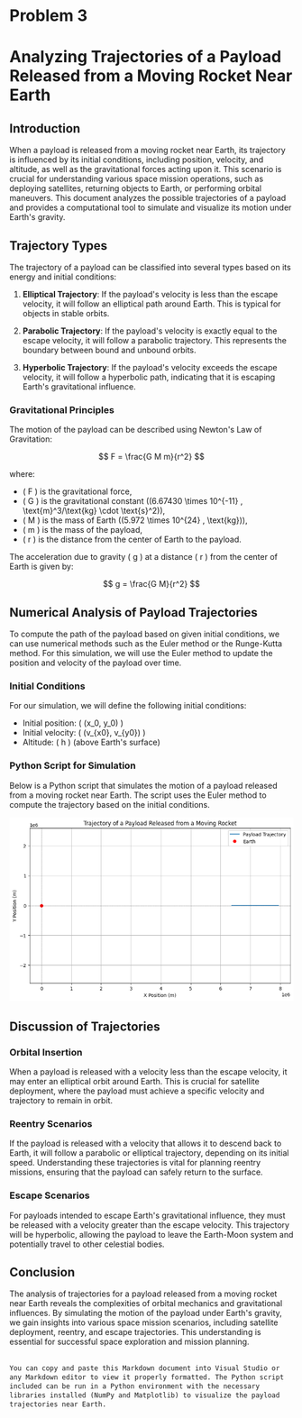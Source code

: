 # Problem 3
# Analyzing Trajectories of a Payload Released from a Moving Rocket Near Earth

## Introduction

When a payload is released from a moving rocket near Earth, its trajectory is influenced by its initial conditions, including position, velocity, and altitude, as well as the gravitational forces acting upon it. This scenario is crucial for understanding various space mission operations, such as deploying satellites, returning objects to Earth, or performing orbital maneuvers. This document analyzes the possible trajectories of a payload and provides a computational tool to simulate and visualize its motion under Earth's gravity.

## Trajectory Types

The trajectory of a payload can be classified into several types based on its energy and initial conditions:

1. **Elliptical Trajectory**: If the payload's velocity is less than the escape velocity, it will follow an elliptical path around Earth. This is typical for objects in stable orbits.

2. **Parabolic Trajectory**: If the payload's velocity is exactly equal to the escape velocity, it will follow a parabolic trajectory. This represents the boundary between bound and unbound orbits.

3. **Hyperbolic Trajectory**: If the payload's velocity exceeds the escape velocity, it will follow a hyperbolic path, indicating that it is escaping Earth's gravitational influence.

### Gravitational Principles

The motion of the payload can be described using Newton's Law of Gravitation:

$$
F = \frac{G M m}{r^2}
$$

where:
- \( F \) is the gravitational force,
- \( G \) is the gravitational constant (\(6.67430 \times 10^{-11} \, \text{m}^3/\text{kg} \cdot \text{s}^2\)),
- \( M \) is the mass of Earth (\(5.972 \times 10^{24} \, \text{kg}\)),
- \( m \) is the mass of the payload,
- \( r \) is the distance from the center of Earth to the payload.

The acceleration due to gravity \( g \) at a distance \( r \) from the center of Earth is given by:

$$
g = \frac{G M}{r^2}
$$

## Numerical Analysis of Payload Trajectories

To compute the path of the payload based on given initial conditions, we can use numerical methods such as the Euler method or the Runge-Kutta method. For this simulation, we will use the Euler method to update the position and velocity of the payload over time.

### Initial Conditions

For our simulation, we will define the following initial conditions:
- Initial position: \( (x_0, y_0) \)
- Initial velocity: \( (v_{x0}, v_{y0}) \)
- Altitude: \( h \) (above Earth's surface)

### Python Script for Simulation

Below is a Python script that simulates the motion of a payload released from a moving rocket near Earth. The script uses the Euler method to compute the trajectory based on the initial conditions.

![alt text](image-3.png)

## Discussion of Trajectories

### Orbital Insertion

When a payload is released with a velocity less than the escape velocity, it may enter an elliptical orbit around Earth. This is crucial for satellite deployment, where the payload must achieve a specific velocity and trajectory to remain in orbit.

### Reentry Scenarios

If the payload is released with a velocity that allows it to descend back to Earth, it will follow a parabolic or elliptical trajectory, depending on its initial speed. Understanding these trajectories is vital for planning reentry missions, ensuring that the payload can safely return to the surface.

### Escape Scenarios

For payloads intended to escape Earth's gravitational influence, they must be released with a velocity greater than the escape velocity. This trajectory will be hyperbolic, allowing the payload to leave the Earth-Moon system and potentially travel to other celestial bodies.

## Conclusion

The analysis of trajectories for a payload released from a moving rocket near Earth reveals the complexities of orbital mechanics and gravitational influences. By simulating the motion of the payload under Earth's gravity, we gain insights into various space mission scenarios, including satellite deployment, reentry, and escape trajectories. This understanding is essential for successful space exploration and mission planning.
```

You can copy and paste this Markdown document into Visual Studio or any Markdown editor to view it properly formatted. The Python script included can be run in a Python environment with the necessary libraries installed (NumPy and Matplotlib) to visualize the payload trajectories near Earth.